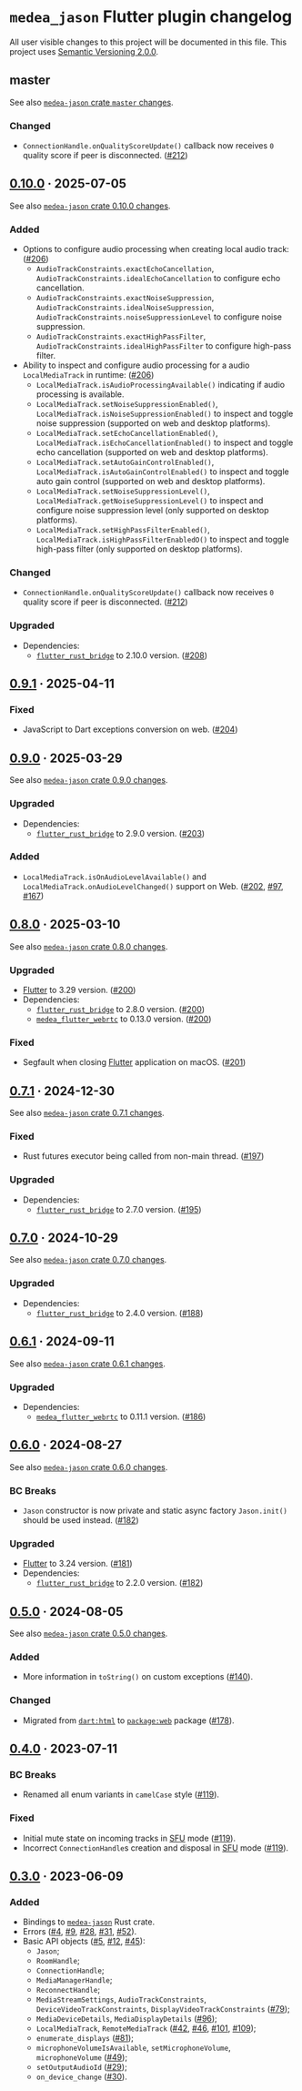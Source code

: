 `medea_jason` Flutter plugin changelog
======================================

All user visible changes to this project will be documented in this file. This project uses [Semantic Versioning 2.0.0].




## master

See also [`medea-jason` crate `master` changes](https://github.com/instrumentisto/medea-jason/tree/master/CHANGELOG.md).

### Changed

- `ConnectionHandle.onQualityScoreUpdate()` callback now receives `0` quality score if peer is disconnected. ([#212])

[#212]: https://github.com/instrumentisto/medea-jason/pull/212




## [0.10.0] · 2025-07-05
[0.10.0]: https://github.com/instrumentisto/medea-jason/tree/medea-jason-0.10.0/flutter

See also [`medea-jason` crate 0.10.0 changes](https://github.com/instrumentisto/medea-jason/tree/medea-jason-0.10.0/CHANGELOG.md).

### Added

- Options to configure audio processing when creating local audio track: ([#206])
    - `AudioTrackConstraints.exactEchoCancellation`, `AudioTrackConstraints.idealEchoCancellation` to configure echo cancellation.
    - `AudioTrackConstraints.exactNoiseSuppression`, `AudioTrackConstraints.idealNoiseSuppression`, `AudioTrackConstraints.noiseSuppressionLevel` to configure noise suppression.
    - `AudioTrackConstraints.exactHighPassFilter`, `AudioTrackConstraints.idealHighPassFilter` to configure high-pass filter.
- Ability to inspect and configure audio processing for a audio `LocalMediaTrack` in runtime: ([#206])
    - `LocalMediaTrack.isAudioProcessingAvailable()` indicating if audio processing is available.
    - `LocalMediaTrack.setNoiseSuppressionEnabled()`, `LocalMediaTrack.isNoiseSuppressionEnabled()` to inspect and toggle noise suppression (supported on web and desktop platforms).
    - `LocalMediaTrack.setEchoCancellationEnabled()`, `LocalMediaTrack.isEchoCancellationEnabled()` to inspect and toggle echo cancellation (supported on web and desktop platforms).
    - `LocalMediaTrack.setAutoGainControlEnabled()`, `LocalMediaTrack.isAutoGainControlEnabled()` to inspect and toggle auto gain control (supported on web and desktop platforms).
    - `LocalMediaTrack.setNoiseSuppressionLevel()`, `LocalMediaTrack.getNoiseSuppressionLevel()` to inspect and configure noise suppression level (only supported on desktop platforms).
    - `LocalMediaTrack.setHighPassFilterEnabled()`, `LocalMediaTrack.isHighPassFilterEnabledO()` to inspect and toggle high-pass filter (only supported on desktop platforms).

### Changed

- `ConnectionHandle.onQualityScoreUpdate()` callback now receives `0` quality score if peer is disconnected. ([#212])

### Upgraded

- Dependencies:
    - [`flutter_rust_bridge`] to 2.10.0 version. ([#208])

[#206]: https://github.com/instrumentisto/medea-jason/pull/206
[#208]: https://github.com/instrumentisto/medea-jason/pull/208




## [0.9.1] · 2025-04-11
[0.9.1]: https://github.com/instrumentisto/medea-jason/tree/medea-jason-0.9.1/flutter

### Fixed

- JavaScript to Dart exceptions conversion on web. ([#204])

[#204]: https://github.com/instrumentisto/medea-jason/pull/204




## [0.9.0] · 2025-03-29
[0.9.0]: https://github.com/instrumentisto/medea-jason/tree/medea-jason-0.9.0/flutter

See also [`medea-jason` crate 0.9.0 changes](https://github.com/instrumentisto/medea-jason/tree/medea-jason-0.9.0/CHANGELOG.md).

### Upgraded

- Dependencies:
    - [`flutter_rust_bridge`] to 2.9.0 version. ([#203])

### Added

- `LocalMediaTrack.isOnAudioLevelAvailable()` and `LocalMediaTrack.onAudioLevelChanged()` support on Web. ([#202], [#97], [#167])

[#97]: https://github.com/instrumentisto/medea-jason/issues/97
[#167]: https://github.com/instrumentisto/medea-jason/issues/167
[#202]: https://github.com/instrumentisto/medea-jason/pull/202
[#203]: https://github.com/instrumentisto/medea-jason/pull/203




## [0.8.0] · 2025-03-10
[0.8.0]: https://github.com/instrumentisto/medea-jason/tree/medea-jason-0.8.0/flutter

See also [`medea-jason` crate 0.8.0 changes](https://github.com/instrumentisto/medea-jason/tree/medea-jason-0.8.0/CHANGELOG.md).

### Upgraded

- [Flutter] to 3.29 version. ([#200])
- Dependencies:
    - [`flutter_rust_bridge`] to 2.8.0 version. ([#200])
    - [`medea_flutter_webrtc`] to 0.13.0 version. ([#200])

### Fixed

- Segfault when closing [Flutter] application on macOS. ([#201])

[#200]: https://github.com/instrumentisto/medea-jason/pull/200
[#201]: https://github.com/instrumentisto/medea-jason/pull/201




## [0.7.1] · 2024-12-30
[0.7.1]: https://github.com/instrumentisto/medea-jason/tree/medea-jason-0.7.1/flutter

See also [`medea-jason` crate 0.7.1 changes](https://github.com/instrumentisto/medea-jason/tree/medea-jason-0.7.1/CHANGELOG.md).

### Fixed

- Rust futures executor being called from non-main thread. ([#197])

### Upgraded

- Dependencies:
    - [`flutter_rust_bridge`] to 2.7.0 version. ([#195])

[#195]: https://github.com/instrumentisto/medea-jason/pull/195
[#197]: https://github.com/instrumentisto/medea-jason/pull/197




## [0.7.0] · 2024-10-29
[0.7.0]: https://github.com/instrumentisto/medea-jason/tree/medea-jason-0.7.0/flutter

See also [`medea-jason` crate 0.7.0 changes](https://github.com/instrumentisto/medea-jason/tree/medea-jason-0.7.0/CHANGELOG.md).

### Upgraded

- Dependencies:
    - [`flutter_rust_bridge`] to 2.4.0 version. ([#188])

[#188]: https://github.com/instrumentisto/medea-jason/pull/188




## [0.6.1] · 2024-09-11
[0.6.1]: https://github.com/instrumentisto/medea-jason/tree/medea-jason-0.6.1/flutter

See also [`medea-jason` crate 0.6.1 changes](https://github.com/instrumentisto/medea-jason/tree/medea-jason-0.6.1/CHANGELOG.md).

### Upgraded

- Dependencies:
    - [`medea_flutter_webrtc`] to 0.11.1 version. ([#186])

[#186]: https://github.com/instrumentisto/medea-jason/pull/186




## [0.6.0] · 2024-08-27
[0.6.0]: https://github.com/instrumentisto/medea-jason/tree/medea-jason-0.6.0/flutter

See also [`medea-jason` crate 0.6.0 changes](https://github.com/instrumentisto/medea-jason/tree/medea-jason-0.6.0/CHANGELOG.md).

### BC Breaks

- `Jason` constructor is now private and static async factory `Jason.init()` should be used instead. ([#182])

### Upgraded

- [Flutter] to 3.24 version. ([#181])
- Dependencies:
    - [`flutter_rust_bridge`] to 2.2.0 version. ([#182])

[#181]: https://github.com/instrumentisto/medea-jason/pull/181
[#182]: https://github.com/instrumentisto/medea-jason/pull/182




## [0.5.0] · 2024-08-05
[0.5.0]: https://github.com/instrumentisto/medea-jason/tree/medea-jason-0.5.0/flutter

See also [`medea-jason` crate 0.5.0 changes](https://github.com/instrumentisto/medea-jason/tree/medea-jason-0.5.0/CHANGELOG.md).

### Added

- More information in `toString()` on custom exceptions ([#140]).

### Changed

- Migrated from [`dart:html`] to [`package:web`] package ([#178]).

[#140]: https://github.com/instrumentisto/medea-jason/pull/140
[#178]: https://github.com/instrumentisto/medea-jason/pull/178
[`dart:html`]: https://dart.dev/libraries/dart-html
[`package:web`]: https://pub.dev/packages/web




## [0.4.0] · 2023-07-11
[0.4.0]: https://github.com/instrumentisto/medea-jason/tree/medea-jason-0.4.0/flutter

### BC Breaks

- Renamed all enum variants in `сamelCase` style ([#119]).

### Fixed

- Initial mute state on incoming tracks in [SFU] mode ([#119]).
- Incorrect `ConnectionHandle`s creation and disposal in [SFU] mode ([#119]).

[#119]: https://github.com/instrumentisto/medea-jason/pull/119




## [0.3.0] · 2023-06-09
[0.3.0]: https://github.com/instrumentisto/medea-jason/tree/medea-jason-0.3.0/flutter

### Added

- Bindings to [`medea-jason`] Rust crate.
- Errors ([#4], [#9], [#28], [#31], [#52]).
- Basic API objects ([#5], [#12], [#45]):
    - `Jason`;
    - `RoomHandle`;
    - `ConnectionHandle`;
    - `MediaManagerHandle`;
    - `ReconnectHandle`;
    - `MediaStreamSettings`, `AudioTrackConstraints`, `DeviceVideoTrackConstraints`, `DisplayVideoTrackConstraints` ([#79]);
    - `MediaDeviceDetails`, `MediaDisplayDetails` ([#96]);
    - `LocalMediaTrack`, `RemoteMediaTrack` ([#42], [#46], [#101], [#109]);
    - `enumerate_displays` ([#81]);
    - `microphoneVolumeIsAvailable`, `setMicrophoneVolume`, `microphoneVolume` ([#49]);
    - `setOutputAudioId` ([#29]);
    - `on_device_change` ([#30]).

[#4]: https://github.com/instrumentisto/medea-jason/pull/4
[#5]: https://github.com/instrumentisto/medea-jason/pull/5
[#9]: https://github.com/instrumentisto/medea-jason/pull/9
[#12]: https://github.com/instrumentisto/medea-jason/pull/12
[#28]: https://github.com/instrumentisto/medea-jason/pull/28
[#29]: https://github.com/instrumentisto/medea-jason/pull/29
[#30]: https://github.com/instrumentisto/medea-jason/pull/30
[#31]: https://github.com/instrumentisto/medea-jason/pull/31
[#42]: https://github.com/instrumentisto/medea-jason/pull/42
[#45]: https://github.com/instrumentisto/medea-jason/pull/45
[#46]: https://github.com/instrumentisto/medea-jason/pull/46
[#49]: https://github.com/instrumentisto/medea-jason/pull/49
[#52]: https://github.com/instrumentisto/medea-jason/pull/52
[#79]: https://github.com/instrumentisto/medea-jason/pull/79
[#81]: https://github.com/instrumentisto/medea-jason/pull/81
[#96]: https://github.com/instrumentisto/medea-jason/pull/96
[#101]: https://github.com/instrumentisto/medea-jason/pull/101
[#109]: https://github.com/instrumentisto/medea-jason/pull/109




[`flutter_rust_bridge`]: https://pub.dev/packages/flutter_rust_bridge
[`medea_flutter_webrtc`]: https://pub.dev/packages/medea_flutter_webrtc
[`medea-jason`]: https://docs.rs/medea-jason
[Flutter]: https://flutter.dev
[Semantic Versioning 2.0.0]: https://semver.org
[SFU]: https://webrtcglossary.com/sfu
